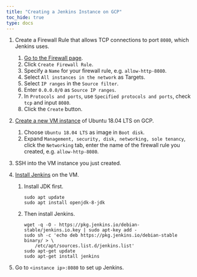 ```yaml
---
title: "Creating a Jenkins Instance on GCP"
toc_hide: true
type: docs
---
```


1.  Create a Firewall Rule that allows TCP connections to port `8080`, which Jenkins uses.
    1.  [Go to the Firewall page](https://console.cloud.google.com/networking/firewalls).
    1.  Click `Create Firewall Rule`.
    1.  Specify a `Name` for your firewall rule, e.g. `allow-http-8080`.
    1.  Select `All instances in the network` as Targets.
    1.  Select `IP ranges` in the `Source filter`.
    1.  Enter `0.0.0.0/0` as `Source IP ranges`.
    1.  In `Protocols and ports`, use `Specified protocols and ports`, check `tcp` and input `8080`.
    1.  Click the `Create` button.
1.  [Create a new VM instance](https://cloud.google.com/compute/docs/instances/create-start-instance) of Ubuntu 18.04 LTS on GCP.
    1.  Choose `Ubuntu 18.04 LTS` as image in `Boot disk`.
    1.  Expand `Management, security, disk, networking, sole tenancy`, click the `Networking` tab, enter the name of the firewall rule you created,  e.g. `allow-http-8080`.
1.  SSH into the VM instance you just created.
1.  [Install Jenkins](https://www.jenkins.io/doc/book/installing/#linux) on the VM.
    
    1.  Install JDK first.
    
        ```shell script
        sudo apt update
        sudo apt install openjdk-8-jdk
        ```     
    
    1.  Then install Jenkins.

        ```shell script
        wget -q -O - https://pkg.jenkins.io/debian-stable/jenkins.io.key | sudo apt-key add -
        sudo sh -c 'echo deb https://pkg.jenkins.io/debian-stable binary/ > \
            /etc/apt/sources.list.d/jenkins.list'
        sudo apt-get update
        sudo apt-get install jenkins
        ```

1.  Go to `<instance ip>:8080` to set up Jenkins.
